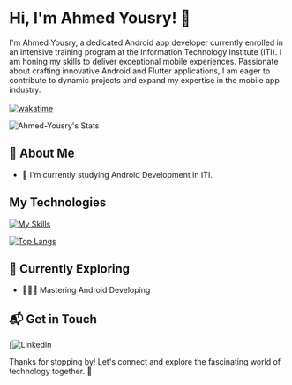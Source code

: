 # Hi, I'm Ahmed Yousry! 👋

I'm Ahmed Yousry, a dedicated Android app developer currently enrolled in an intensive training program at the Information Technology Institute (ITI). I am honing my skills to deliver exceptional mobile experiences. Passionate about crafting innovative Android and Flutter applications, I am eager to contribute to dynamic projects and expand my expertise in the mobile app industry.
<br><br>
[![wakatime](https://wakatime.com/badge/user/b567ceab-6bb5-4641-9648-b96267fe1ad7.svg)](https://wakatime.com/@b567ceab-6bb5-4641-9648-b96267fe1ad7)

![Ahmed-Yousry's Stats](https://github-readme-stats.vercel.app/api?username=Khaatora&theme=github_dark&show_icons=true&hide_border=true&count_private=true)     


## 🚀 About Me

- 🔭 I'm currently studying Android Development in ITI.
<!-- - 📝 I write in-depth, long-form articles on my website [theenthusiast.dev](https://theenthusiast.dev), accumulating over 20k views within just 2 months.
- 🌐 Proud member of the [Hackernoon Blogging Fellowship](https://hackernoon.com/), contributing to the tech community.
- ✍️ Content Writer at [freeCodeCamp](https://www.freecodecamp.org/), gearing up to share valuable insights with the global coding community. -->

## My Technologies
[![My Skills](https://skillicons.dev/icons?i=flutter,dart,java,php,kotlin,androidstudio,c,cpp,firebase)](https://skillicons.dev)

[![Top Langs](https://github-readme-stats.vercel.app/api/top-langs/?username=Khaatora&theme=github_dark&layout=compact)](https://github.com/Khaatora)

## 🌱 Currently Exploring
  
  - 🧑🏻‍💻 Mastering Android Developing
  <!--  - Exploring the ins and outs of React and Redux for dynamic front-end experiences.
  - Navigating through the world of React Router for seamless page transitions.
  - Styling with Tailwind CSS to create modern and responsive user interfaces.
  - Building server-side applications with Django, a powerful Python web framework.
  - Diving into PostgreSQL for efficient and scalable database management. -->


## 📬 Get in Touch
[![Linkedin](https://www.linkedin.com/in/ahmed-el-hosary/)
&nbsp;


Thanks for stopping by! Let's connect and explore the fascinating world of technology together. 🚀
